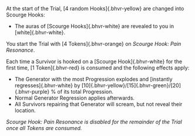 At the start of the Trial, [4 random Hooks]{.bhvr-yellow} are changed into Scourge Hooks:

* The auras of [Scourge Hooks]{.bhvr-white} are revealed to you in [white]{.bhvr-white}.

You start the Trial with [4 Tokens]{.bhvr-orange} on *Scourge Hook: Pain Resonance*.

Each time a Survivor is hooked on a [Scourge Hook]{.bhvr-white} for the first time, [1 Token]{.bhvr-red} is consumed and
the following effects apply:

* The Generator with the most Progression explodes and [instantly regresses]{.bhvr-white} by [10]{.bhvr-yellow}/[15]{.bhvr-green}/[20]{.bhvr-purple} % of its total Progression.
* Normal Generator Regression applies afterwards.
* All Survivors repairing that Generator will scream, but not reveal their location.

*Scourge Hook: Pain Resonance is disabled for the remainder of the Trial once all Tokens are consumed.*